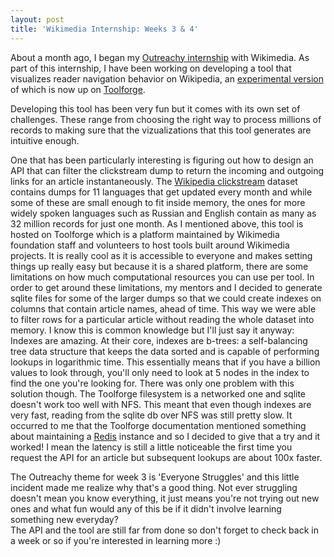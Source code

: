 ```yaml
---
layout: post
title: 'Wikimedia Internship: Weeks 3 & 4' 
---
```

About a month ago, I began my [Outreachy internship](/_posts/2021-05-23-Outreachy-Wikimedia.md) with Wikimedia. As part of this internship, I have been working on developing a tool that visualizes reader navigation behavior on Wikipedia, an [experimental version](https://wn-api-test.toolforge.org) of which is now up on [Toolforge](https://wikitech.wikimedia.org/wiki/Portal:Toolforge).  
  
Developing this tool has been very fun but it comes with its own set of challenges. These range from choosing the right way to process millions of records to making sure that the vizualizations that this tool generates are intuitive enough.  
  
One that has been particularly interesting is figuring out how to design an API that can filter the clickstream dump to return the incoming and outgoing links for an article instantaneously. The [Wikipedia clickstream](https://meta.wikimedia.org/wiki/Research:Wikipedia_clickstream) dataset contains dumps for 11 languages that get updated every month and while some of these are small enough to fit inside memory, the ones for more widely spoken languages such as Russian and English contain as many as 32 million records for just one month. As I mentioned above, this tool is hosted on Toolforge which is a platform maintained by Wikimedia foundation staff and volunteers to host tools built around Wikimedia projects. It is really cool as it is accessible to everyone and makes setting things up really easy but because it is a shared platform, there are some limitations on how much computational resources you can use per tool. In order to get around these limitations, my mentors and I decided to generate sqlite files for some of the larger dumps so that we could create indexes on columns that contain article names, ahead of time. This way we were able to filter rows for a particular article without reading the whole dataset into memory. I know this is common knowledge but I'll just say it anyway: Indexes are amazing. At their core, indexes are b-trees: a self-balancing tree data structure that keeps the data sorted and is capable of performing lookups in logarithmic time. This essentially means that if you have a billion values to look through, you'll only need to look at 5 nodes in the index to find the one you're looking for. There was only one problem with this solution though. The Toolforge filesystem is a networked one and sqlite doesn't work too well with NFS. This meant that even though indexes are very fast, reading from the sqlite db over NFS was still pretty slow. It occurred to me that the Toolforge documentation mentioned something about maintaining a [Redis](https://redis.io/) instance and so I decided to give that a try and it worked! I mean the latency is still a little noticeable the first time you request the API for an article but subsequent lookups are about 100x faster.  
  
The Outreachy theme for week 3 is 'Everyone Struggles' and this little incident made me realize why that's a good thing. Not ever struggling doesn't mean you know everything, it just means you're not trying out new ones and what fun would any of this be if it didn't involve learning something new everyday?  
The API and the tool are still far from done so don't forget to check back in a week or so if you're interested in learning more :)  
